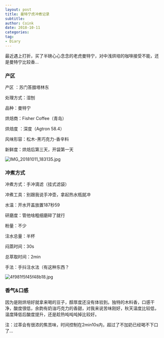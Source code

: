 ```yaml
---
layout: post
title: 曼特宁虎冲煮记录
subtitle: 
author: Coink
date: 2018-10-11
categories:
tag:
- Diary
---
```


最近遇上打折，买了半磅心心念念的老虎曼特宁，对中浅烘培的咖啡接受不能，还是曼特宁比较香...

### 产区

产区 ：苏门答腊塔林东

处理方式：湿刨

品种：曼特宁

烘焙商：Fisher Coffee（青岛） 

烘焙度 ：深度（Agtron 58.4）

风味形容：松木-黑巧克力-香辛料

新鲜度：烘焙后第三天，开袋第一天



![IMG_20181011_183135.jpg](https://i.loli.net/2018/10/11/5bbf28e9acf9d.jpg)



### 冲煮方式

冲煮方式：手冲滴滤（挂式滤袋）

冲煮工具：别跟我说手冲壶，拿起热水瓶就冲

水温：开水开盖放置187秒59

研磨度：管他啥粗细磨碎了就行

粉量：不少

注水总量：半杯

闷蒸时间：30s

总萃取时间：2min

手法：手抖注水法（有这种东西？

![4f981f5f45f48b18.jpg](https://i.loli.net/2018/10/14/5bc2baa9f294f.jpg)





### 香气&口感

因为是刚烘培好就拿来喝的豆子，醇厚度还没有体验到。独特的木料香，口感干净，酸度很低，余韵有奶油巧克力的香甜，对我来说苦味刚好，秋天温度比较低，温度降低后酸度提升，还是趁热吨吨吨掉比较好。

注：过萃会有很浓的焦苦味，时间控制在2min10s内，超过了不加奶已经喝不下口了...
